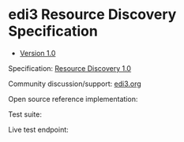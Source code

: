 # edi3 Resource Discovery Specification

 * [Version 1.0](/docs/1.0/index.md)
 
Specification: [Resource Discovery 1.0](http://edi3.org/specs/edi3-discovery/1.0/)

Community discussion/support: [edi3.org](http://edi3.org)

Open source reference implementation: 

Test suite: 

Live test endpoint: 
